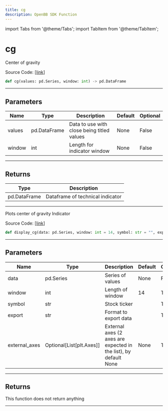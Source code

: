 ```yaml
---
title: cg
description: OpenBB SDK Function
---
```


import Tabs from '@theme/Tabs';
import TabItem from '@theme/TabItem';

# cg

<Tabs>
<TabItem value="model" label="Model" default>

Center of gravity

Source Code: [[link](https://github.com/OpenBB-finance/OpenBBTerminal/tree/main/openbb_terminal/common/technical_analysis/momentum_model.py#L189)]

```python
def cg(values: pd.Series, window: int) -> pd.DataFrame
```

---

## Parameters

| Name | Type | Description | Default | Optional |
| ---- | ---- | ----------- | ------- | -------- |
| values | pd.DataFrame | Data to use with close being titled values | None | False |
| window | int | Length for indicator window | None | False |


---

## Returns

| Type | Description |
| ---- | ----------- |
| pd.DataFrame | Dataframe of technical indicator |
---



</TabItem>
<TabItem value="view" label="View">

Plots center of gravity Indicator

Source Code: [[link](https://github.com/OpenBB-finance/OpenBBTerminal/tree/main/openbb_terminal/common/technical_analysis/momentum_view.py#L499)]

```python
def display_cg(data: pd.Series, window: int = 14, symbol: str = "", export: str = "", external_axes: Optional[List[matplotlib.axes._axes.Axes]] = None) -> None
```

---

## Parameters

| Name | Type | Description | Default | Optional |
| ---- | ---- | ----------- | ------- | -------- |
| data | pd.Series | Series of values | None | False |
| window | int | Length of window | 14 | True |
| symbol | str | Stock ticker |  | True |
| export | str | Format to export data |  | True |
| external_axes | Optional[List[plt.Axes]] | External axes (2 axes are expected in the list), by default None | None | True |


---

## Returns

This function does not return anything

---



</TabItem>
</Tabs>